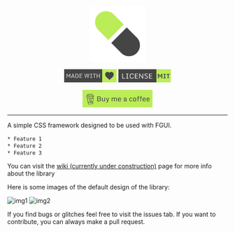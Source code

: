 <p align="center">
  <img width="128" height="128" src="repo/logo.png" alt="logo">
</p>

<p align="center">
    <a href="https://github.com/otvv/malua"><img width="120" height="30" src="repo/made-with-love.png" alt="css"></a>
    <a href="https://github.com/otvv/malua/blob/master/LICENSE"><img width="120" height="30" src="repo/license.png" alt="mit"></a>
</p>

<p align="center">
   <a href="https://www.buymeacoffee.com/otvv"><img width="160" height="40" src="repo/sponsor.png" alt="buy me a coffe"></a>
</p>

***

A simple CSS framework designed to be used with FGUI.

	* Feature 1
	* Feature 2
	* Feature 3

You can visit the [wiki (currently under construction)](https://github.com/otvv/malua/wiki) page for more info about the library

Here is some images of the default design of the library:

![img1](repo/malua_sample_1.png)
![img2](repo/malua_sample_2.png)

If you find bugs or glitches feel free to visit the issues tab. 
If you want to contribute, you can always make a pull request.

